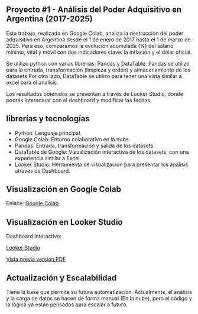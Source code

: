 ## Proyecto #1 - Análisis del Poder Adquisitivo en Argentina (2017-2025)

Esta trabajo, realizado en Google Colab, analiza la destrucción del poder adquisitivo en Argentina desde el 1 de enero de 2017 hasta el 1 de marzo de 2025. Para eso, comparamos la evolución acumulada (%) del salario mínimo, vital y móvil con dos indicadores clave: la inflación y el dólar oficial.

Se utilizo python con varias librerias: Pandas y DataTable. Pandas se utilizó para la entrada, transformación (limpieza y orden) y almacenamiento de los datasets Por otro lado, DataTable se utilizo para tener una vista similar a excel para el analisis.

Los resultados obtenidos se presentan a través de Looker Studio, donde podrás interactuar con el dashboard y modificar las fechas.

## librerías y tecnologías 

- Python: Lenguaje principal.
- Google Colab: Entorno colaborativo en la nube.
- Pandas: Entrada, transformación y salida de los datasets.
- DataTable de Google: Visualización interactiva de los datasets, con una experiencia similar a Excel.
- Looker Studio: Herramienta de visualización para presentar los análisis atraves de Dashboard.

## Visualización en Google Colab

Enlace: [Google Colab](https://colab.research.google.com/drive/1_WPS3G-A9gFaEhZiX1-gmmjhj9IIE-nR?usp=sharing)

## Visualización en Looker Studio

Dashboard interactivo:

[Looker Studio](https://lookerstudio.google.com/s/qegdDoCtcl8)

[Vista previa version PDF](Dashboard/Dashboard.pdf)

## Actualización y Escalabilidad

Tiene la base que permite su futura automatización. Actualmente, el análisis y la carga de datos se hacen de forma manual (En la nube), pero el código y la lógica ya están pensados para escalar a futuro.

